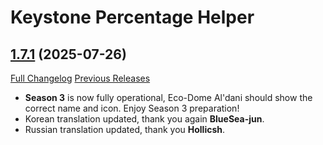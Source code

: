 # Keystone Percentage Helper

## [1.7.1](https://github.com/ZelionGG/KeystonePercentageHelper/releases/tag/1.7.1) (2025-07-26)

[Full Changelog](https://github.com/ZelionGG/KeystonePercentageHelper/compare/1.7...1.7.1) [Previous Releases](https://github.com/ZelionGG/KeystonePercentageHelper/releases)

- **Season 3** is now fully operational, Eco-Dome Al'dani should show the correct name and icon. Enjoy Season 3 preparation!
- Korean translation updated, thank you again **BlueSea-jun**.
- Russian translation updated, thank you **Hollicsh**.

